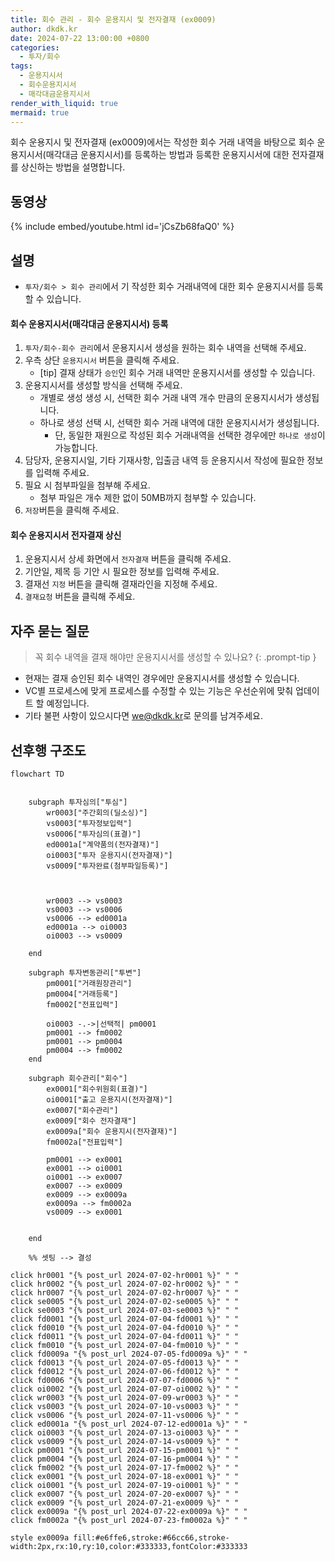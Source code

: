```yaml
---
title: 회수 관리 - 회수 운용지시 및 전자결재 (ex0009)
author: dkdk.kr
date: 2024-07-22 13:00:00 +0800
categories:
  - 투자/회수
tags:
  - 운용지시서
  - 회수운용지시서
  - 매각대금운용지시서
render_with_liquid: true
mermaid: true
---
```

회수 운용지시 및 전자결재 (ex0009)에서는 작성한 회수 거래 내역을 바탕으로 회수 운용지시서(매각대금 운용지시서)를 등록하는 방법과 등록한 운용지시서에 대한 전자결재를 상신하는 방법을 설명합니다.

## 동영상

{% include embed/youtube.html id='jCsZb68faQ0' %}

## 설명
- `투자/회수 > 회수 관리`에서 기 작성한 회수 거래내역에 대한 회수 운용지시서를 등록할 수 있습니다.

#### 회수 운용지시서(매각대금 운용지시서) 등록
1. `투자/회수-회수 관리`에서 운용지시서 생성을 원하는 회수 내역을 선택해 주세요.
2. 우측 상단 `운용지시서` 버튼을 클릭해 주세요.
	- [tip] 결재 상태가 `승인`인 회수 거래 내역만 운용지시서를 생성할 수 있습니다.
3. 운용지시서를 생성할 방식을 선택해 주세요.
	- 개별로 생성 생성 시, 선택한 회수 거래 내역 개수 만큼의 운용지시서가 생성됩니다.
	- 하나로 생성 선택 시, 선택한 회수 거래 내역에 대한 운용지시서가 생성됩니다.
		- 단, 동일한 재원으로 작성된 회수 거래내역을 선택한 경우에만 `하나로 생성`이 가능합니다.
4. 담당자, 운용지시일, 기타 기재사항, 입출금 내역 등 운용지시서 작성에 필요한 정보를 입력해 주세요.
5. 필요 시 첨부파일을 첨부해 주세요.
	- 첨부 파일은 개수 제한 없이 50MB까지 첨부할 수 있습니다.
7. `저장`버튼을 클릭해 주세요.

#### 회수 운용지시서 전자결재 상신
1. 운용지시서 상세 화면에서 `전자결재` 버튼을 클릭해 주세요.
3. 기안일, 제목 등 기안 시 필요한 정보를 입력해 주세요.
4. 결재선 `지정` 버튼을 클릭해 결재라인을 지정해 주세요.
5. `결재요청` 버튼을 클릭해 주세요.

## 자주 묻는 질문

> 꼭 회수 내역을 결재 해야만 운용지시서를 생성할 수 있나요?
{: .prompt-tip }
- 현재는 결재 승인된 회수 내역인 경우에만 운용지시서를 생성할 수 있습니다.
- VC별 프로세스에 맞게 프로세스를 수정할 수 있는 기능은 우선순위에 맞춰 업데이트 할 예정입니다.
- 기타 불편 사항이 있으시다면 [we@dkdk.kr](mailto:we@dkdk.kr)로 문의를 남겨주세요.


## 선후행 구조도

```mermaid
flowchart TD


    subgraph 투자심의["투심"]
        wr0003["주간회의(딜소싱)"]
        vs0003["투자정보입력"]
        vs0006["투자심의(표결)"]
        ed0001a["계약품의(전자결재)"]
        oi0003["투자 운용지시(전자결재)"]
        vs0009["투자완료(첨부파일등록)"]

        
        
        wr0003 --> vs0003
        vs0003 --> vs0006
        vs0006 --> ed0001a
        ed0001a --> oi0003
        oi0003 --> vs0009

    end

    subgraph 투자변동관리["투변"]
        pm0001["거래원장관리"]
        pm0004["거래등록"]
        fm0002["전표입력"]

        oi0003 -.->|선택적| pm0001
        pm0001 --> fm0002
        pm0001 --> pm0004
        pm0004 --> fm0002
    end

    subgraph 회수관리["회수"]
        ex0001["회수위원회(표결)"]
        oi0001["출고 운용지시(전자결재)"]
        ex0007["회수관리"]
        ex0009["회수 전자결재"]
        ex0009a["회수 운용지시(전자결재)"]
        fm0002a["전표입력"]

        pm0001 --> ex0001
        ex0001 --> oi0001
        oi0001 --> ex0007
        ex0007 --> ex0009
        ex0009 --> ex0009a
        ex0009a --> fm0002a
        vs0009 --> ex0001


    end

    %% 셋팅 --> 결성
    
click hr0001 "{% post_url 2024-07-02-hr0001 %}" " "
click hr0002 "{% post_url 2024-07-02-hr0002 %}" " "
click hr0007 "{% post_url 2024-07-02-hr0007 %}" " "
click se0005 "{% post_url 2024-07-02-se0005 %}" " "
click se0003 "{% post_url 2024-07-03-se0003 %}" " "
click fd0001 "{% post_url 2024-07-04-fd0001 %}" " "
click fd0010 "{% post_url 2024-07-04-fd0010 %}" " "
click fd0011 "{% post_url 2024-07-04-fd0011 %}" " "
click fm0010 "{% post_url 2024-07-04-fm0010 %}" " "
click fd0009a "{% post_url 2024-07-05-fd0009a %}" " "
click fd0013 "{% post_url 2024-07-05-fd0013 %}" " "
click fd0012 "{% post_url 2024-07-06-fd0012 %}" " "
click fd0006 "{% post_url 2024-07-07-fd0006 %}" " "
click oi0002 "{% post_url 2024-07-07-oi0002 %}" " "
click wr0003 "{% post_url 2024-07-09-wr0003 %}" " "
click vs0003 "{% post_url 2024-07-10-vs0003 %}" " "
click vs0006 "{% post_url 2024-07-11-vs0006 %}" " "
click ed0001a "{% post_url 2024-07-12-ed0001a %}" " "
click oi0003 "{% post_url 2024-07-13-oi0003 %}" " "
click vs0009 "{% post_url 2024-07-14-vs0009 %}" " "
click pm0001 "{% post_url 2024-07-15-pm0001 %}" " "
click pm0004 "{% post_url 2024-07-16-pm0004 %}" " "
click fm0002 "{% post_url 2024-07-17-fm0002 %}" " "
click ex0001 "{% post_url 2024-07-18-ex0001 %}" " "
click oi0001 "{% post_url 2024-07-19-oi0001 %}" " "
click ex0007 "{% post_url 2024-07-20-ex0007 %}" " "
click ex0009 "{% post_url 2024-07-21-ex0009 %}" " "
click ex0009a "{% post_url 2024-07-22-ex0009a %}" " "
click fm0002a "{% post_url 2024-07-23-fm0002a %}" " "

style ex0009a fill:#e6ffe6,stroke:#66cc66,stroke-width:2px,rx:10,ry:10,color:#333333,fontColor:#333333

```
